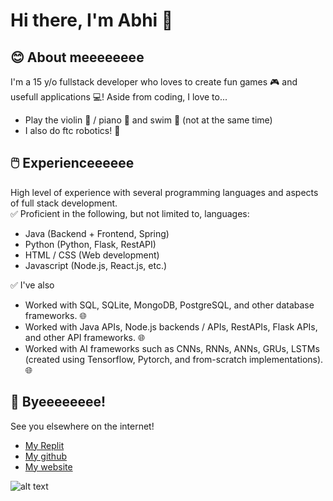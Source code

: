 # Hi there, I'm Abhi 👋

## 😊 About meeeeeeee
I'm a 15 y/o fullstack developer who loves to create fun games 🎮 and usefull applications 💻!
Aside from coding, I love to...
- Play the violin 🎻 / piano 🎹 and swim 🌊 (not at the same time)
- I also do ftc robotics! 🤖

## 🖱️ Experienceeeeee
High level of experience with several programming languages and aspects of full stack development.\
✅ Proficient in the following, but not limited to, languages:
- Java (Backend + Frontend, Spring)
- Python (Python, Flask, RestAPI)
- HTML / CSS (Web development)
- Javascript (Node.js, React.js, etc.) <br/>

✅ I've also
- Worked with SQL, SQLite, MongoDB, PostgreSQL, and other database frameworks. 🌐
- Worked with Java APIs, Node.js backends / APIs, RestAPIs, Flask APIs, and other API frameworks. 🌐
- Worked with AI frameworks such as CNNs, RNNs, ANNs, GRUs, LSTMs (created using Tensorflow, Pytorch, and from-scratch implementations). 🌐

## 👋 Byeeeeeeee!
See you  elsewhere on the internet!
- [My Replit](https://replit.com/@abhiramtx)
- [My github](https://github.com/abhiramtx)
- [My website](https://abhiramtx.github.io/portfolio/)


![alt text](https://avatars.githubusercontent.com/u/106994329?v=4)
<!--
**abhiramtx/abhiramtx** is a ✨ _special_ ✨ repository because its `README.md` (this file) appears on your GitHub profile.

Here are some ideas to get you started:

- 🔭 I’m currently working on ...
- 🌱 I’m currently learning ...
- 👯 I’m looking to collaborate on ...
- 🤔 I’m looking for help with ...
- 💬 Ask me about ...
- 📫 How to reach me: ...
- 😄 Pronouns: ...
- ⚡ Fun fact: ...
-->
